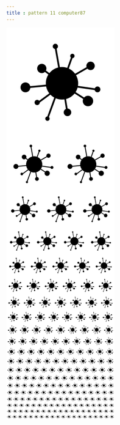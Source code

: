 ```yaml
---
title : pattern 11 computer87
---
```

![pattern11_computer87_150.png](../img/pattern11_computer87_150.png)
